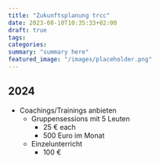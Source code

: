 ```yaml
---
title: "Zukunftsplanung trcc"
date: 2023-08-10T10:35:33+02:00
draft: true
tags:
categories:
summary: "summary here"
featured_image: "/images/placeholder.png"
---
```


## 2024

- Coachings/Trainings anbieten
    - Gruppensessions mit 5 Leuten
	    - 25 € each 
	    - 500 Euro im Monat
    - Einzelunterricht
	    - 100 €